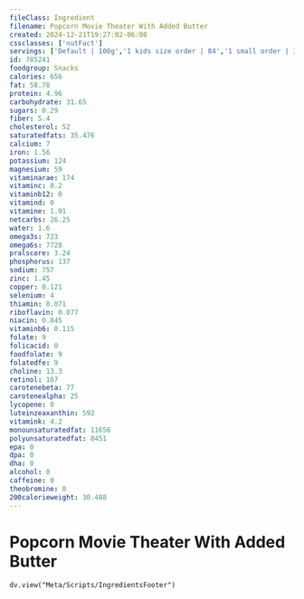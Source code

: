 ```yaml
---
fileClass: Ingredient
filename: Popcorn Movie Theater With Added Butter
created: 2024-12-21T19:27:02-06:00
cssclasses: ['nutFact']
servings: ['Default | 100g','1 kids size order | 84','1 small order | 112','1 medium order | 182','1 large order | 238','1 extra large order | 280','1 order, ns as to size | 182','1 cup | 14','1 kernel | 0']
id: 785241
foodgroup: Snacks
calories: 656
fat: 58.78
protein: 4.96
carbohydrate: 31.65
sugars: 0.29
fiber: 5.4
cholesterol: 52
saturatedfats: 35.476
calcium: 7
iron: 1.56
potassium: 124
magnesium: 59
vitaminarae: 174
vitaminc: 0.2
vitaminb12: 0
vitamind: 0
vitamine: 1.91
netcarbs: 26.25
water: 1.6
omega3s: 723
omega6s: 7728
pralscore: 3.24
phosphorus: 137
sodium: 757
zinc: 1.45
copper: 0.121
selenium: 4
thiamin: 0.071
riboflavin: 0.077
niacin: 0.845
vitaminb6: 0.115
folate: 9
folicacid: 0
foodfolate: 9
folatedfe: 9
choline: 13.3
retinol: 167
carotenebeta: 77
carotenealpha: 25
lycopene: 0
luteinzeaxanthin: 592
vitamink: 4.2
monounsaturatedfat: 11656
polyunsaturatedfat: 8451
epa: 0
dpa: 0
dha: 0
alcohol: 0
caffeine: 0
theobromine: 0
200calorieweight: 30.488
---
```


# Popcorn Movie Theater With Added Butter

```dataviewjs
dv.view("Meta/Scripts/IngredientsFooter")
```